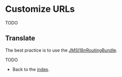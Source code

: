 # Customize URLs

TODO

## Translate
The best practice is to use the [JMSI18nRoutingBundle][1].

TODO

- Back to the [index](index.md).

[1]: https://github.com/schmittjoh/JMSI18nRoutingBundle
